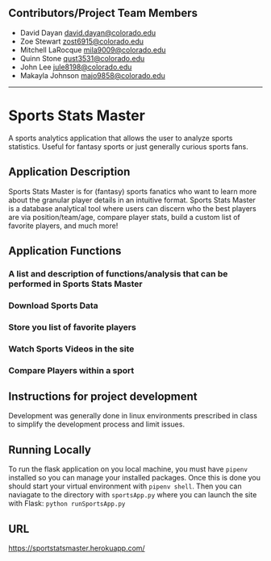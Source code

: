## Contributors/Project Team Members 
- David Dayan <david.dayan@colorado.edu>
- Zoe Stewart <zost6915@colorado.edu>
- Mitchell LaRocque <mila9009@colorado.edu>
- Quinn Stone <qust3531@colorado.edu>
- John Lee <jule8198@colorado.edu>
- Makayla Johnson <majo9858@colorado.edu>
---
# Sports Stats Master
A sports analytics application that allows the user to analyze sports statistics. Useful for fantasy sports or just generally curious sports fans.

## Application Description
 Sports Stats Master is for (fantasy) sports fanatics who want to learn more about the granular player details in an intuitive format. Sports Stats Master is a database analytical tool where users can discern who the best players are via position/team/age, compare player stats, build a custom list of favorite players, and much more! 
## Application Functions
### A list and description of functions/analysis that can be performed in Sports Stats Master
### Download Sports Data
### Store you list of favorite players
### Watch Sports Videos in the site
### Compare Players within a sport

 ## Instructions for project development
 Development was generally done in linux environments prescribed in class to simplify the development process and limit issues.

 ## Running Locally
To run the flask application on you local machine, you must have `pipenv` installed so you can manage your installed packages. Once this is done you should start your virtual environment with `pipenv shell`. Then you can naviagate to the directory with `sportsApp.py` where you can launch the site with Flask: `python runSportsApp.py`

 ## URL
https://sportstatsmaster.herokuapp.com/

